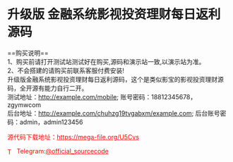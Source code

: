 # 升级版 金融系统影视投资理财每日返利源码

==购买说明==<br>1、购买前请打开测试站测试好在购买,源码和演示站一致,以演示站为准。<br>2、不会搭建的请购买前联系客服付费安装!<br>升级版金融系统影视投资理财每日返利源码，这个是类似影宝的影视投资理财源码，全开源有能力自行二开。<br>测试地址：http://example.com/mobile;  账号密码：18812345678，zgymwcom<br>后台地址：http://example.com/chuhzg19tvgabxm/example.com;    后台账号密码：admin，admin123456<br>


<p style="color: red;">源代码下载地址：<a href="https://mega-file.org/U5Cvs" style="color: red;">https://mega-file.org/U5Cvs</a></p><p style="color: red;"><img src="https://cdn-icons-png.flaticon.com/512/2111/2111646.png" alt="Telegram Icon" style="width: 16px; vertical-align: middle; margin-right: 5px;">Telegram:<a href="https://t.me/official_sourcecode" style="color: red;">@official_sourcecode</a></p>